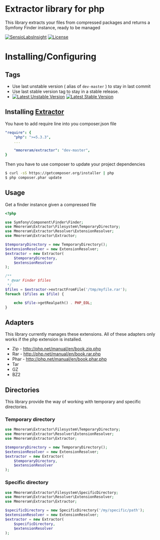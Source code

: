 Extractor library for php
=========================

This library extracts your files from compressed packages and returns a Symfony
Finder instance, ready to be managed

[![SensioLabsInsight](https://insight.sensiolabs.com/projects/6de61eb0-a424-48bc-9683-24252bd7b0d5/mini.png)](https://insight.sensiolabs.com/projects/6de61eb0-a424-48bc-9683-24252bd7b0d5)
[![License](https://poser.pugx.org/mmoreram/extractor/license.png)](https://packagist.org/packages/mmoreram/extractor)

# Installing/Configuring

## Tags

* Use last unstable version ( alias of `dev-master` ) to stay in last commit
* Use last stable version tag to stay in a stable release.
* [![Latest Unstable Version](https://poser.pugx.org/mmoreram/extractor/v/unstable.png)](https://packagist.org/packages/mmoreram/extractor)
[![Latest Stable Version](https://poser.pugx.org/mmoreram/extractor/v/stable.png)](https://packagist.org/packages/mmoreram/extractor)

## Installing [Extractor](https://github.com/mmoreram/extractor)

You have to add require line into you composer.json file

``` yml
"require": {
    "php": ">=5.3.3",
    ...

    "mmoreram/extractor": "dev-master",
}
```

Then you have to use composer to update your project dependencies

``` bash
$ curl -sS https://getcomposer.org/installer | php
$ php composer.phar update
```

## Usage

Get a finder instance given a compressed file

``` php
<?php

use Symfony\Component\Finder\Finder;
use Mmoreram\Extractor\Filesystem\TemporaryDirectory;
use Mmoreram\Extractor\Resolver\ExtensionResolver;
use Mmoreram\Extractor\Extractor;

$temporaryDirectory = new TemporaryDirectory();
$extensionResolver = new ExtensionResolver;
$extractor = new Extractor(
    $temporaryDirectory,
    $extensionResolver
);

/**
 * @var Finder $files
 */
$files = $extractor->extractFromFile('/tmp/myfile.rar');
foreach ($files as $file) {

    echo $file->getRealpath() . PHP_EOL;
}
```

## Adapters

This library currently manages these extensions. All of these adapters only
works if the php extension is installed.

* Zip - http://php.net/manual/en/book.zip.php
* Rar - http://php.net/manual/en/book.rar.php
* Phar - http://php.net/manual/en/book.phar.php
* Tar
* GZ
* BZ2

## Directories

This library provide the way of working with temporary and specific directories.

### Temporary directory

``` php
use Mmoreram\Extractor\Filesystem\TemporaryDirectory;
use Mmoreram\Extractor\Resolver\ExtensionResolver;
use Mmoreram\Extractor\Extractor;

$temporaryDirectory = new TemporaryDirectory();
$extensionResolver = new ExtensionResolver;
$extractor = new Extractor(
    $temporaryDirectory,
    $extensionResolver
);
```

### Specific directory

``` php
use Mmoreram\Extractor\Filesystem\SpecificDirectory;
use Mmoreram\Extractor\Resolver\ExtensionResolver;
use Mmoreram\Extractor\Extractor;

$specificDirectory = new SpecificDirectory('/my/specific/path');
$extensionResolver = new ExtensionResolver;
$extractor = new Extractor(
    $specificDirectory,
    $extensionResolver
);
```
